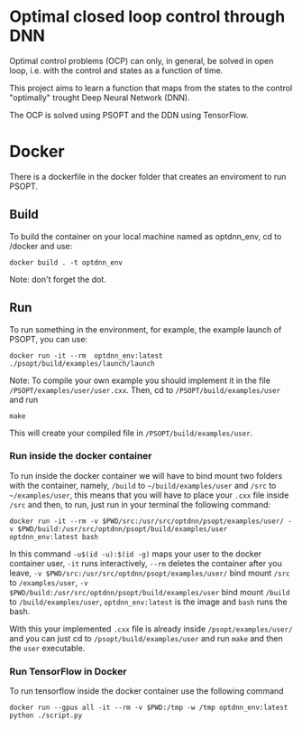 # Optimal closed loop control through DNN

Optimal control problems (OCP) can only, in general, be solved in open loop, i.e. with the control and states
as a function of time.

This project aims to learn a function that maps from the states to the control "optimally" 
trought Deep Neural Network (DNN).

The OCP is solved using PSOPT and the DDN using TensorFlow.

# Docker
There is a dockerfile in the docker folder that creates an enviroment to run PSOPT. 

## Build
To build the container on your local machine named as optdnn_env, cd to /docker and use: 
```
docker build . -t optdnn_env 
```
Note: don't forget the dot.

## Run 
To run something in the environment, for example, the example launch of PSOPT, you can use:
```
docker run -it --rm  optdnn_env:latest ./psopt/build/examples/launch/launch 
```
Note: To compile your own example you should implement it in the file `/PSOPT/examples/user/user.cxx`. Then, cd to `/PSOPT/build/examples/user` and run 
```
make
```
This will create your compiled file in `/PSOPT/build/examples/user`.

### Run inside the docker container
To run inside the docker container we will have to bind mount two folders with the container, namely, `/build` to `~/build/examples/user` and `/src` to `~/examples/user`, this means that you will have to place your `.cxx` file inside `/src` and then, to run, just run in your terminal the following command:
```
docker run -it --rm -v $PWD/src:/usr/src/optdnn/psopt/examples/user/ -v $PWD/build:/usr/src/optdnn/psopt/build/examples/user optdnn_env:latest bash

```
In this command `-u$(id -u):$(id -g)` maps your user to the docker container user, `-it` runs interactively, `--rm` deletes the container after you leave, `-v $PWD/src:/usr/src/optdnn/psopt/examples/user/` bind mount `/src` to `/examples/user`, `-v $PWD/build:/usr/src/optdnn/psopt/build/examples/user` bind mount `/build` to `/build/examples/user`, `optdnn_env:latest` is the image and `bash` runs the bash.

With this your implemented `.cxx` file is already inside `/psopt/examples/user/` and you can just cd to `/psopt/build/examples/user` and run `make` and then the `user` executable.

### Run TensorFlow in Docker
To run tensorflow inside the docker container use the following command
```
docker run --gpus all -it --rm -v $PWD:/tmp -w /tmp optdnn_env:latest python ./script.py
```
